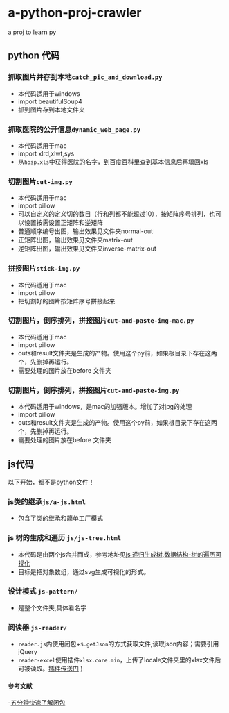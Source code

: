 <meta http-equiv="Content-Type" content="text/html; charset=gb2312">

# a-python-proj-crawler
a proj to learn py
## python 代码
### 抓取图片并存到本地```catch_pic_and_download.py```
- 本代码适用于windows
- import beautifulSoup4
- 抓到图片存到本地文件夹


### 抓取医院的公开信息```dynamic_web_page.py```
- 本代码适用于mac
- import xlrd,xlwt,sys
- 从```hosp.xls```中获得医院的名字，到百度百科里查到基本信息后再填回xls


### 切割图片```cut-img.py```
- 本代码适用于mac
- import pillow
- 可以自定义的定义切的数目（行和列都不能超过10），按矩阵序号排列，也可以设置按需设置正矩阵和逆矩阵
- 普通顺序编号出图，输出效果见文件夹normal-out
- 正矩阵出图，输出效果见文件夹matrix-out
- 逆矩阵出图，输出效果见文件夹inverse-matrix-out

### 拼接图片```stick-img.py```
- 本代码适用于mac
- import pillow
- 把切割好的图片按矩阵序号拼接起来
### 切割图片，倒序排列，拼接图片```cut-and-paste-img-mac.py```
- 本代码适用于mac
- import pillow
- outs和result文件夹是生成的产物。使用这个py前，如果根目录下存在这两个，先删掉再运行。
- 需要处理的图片放在before 文件夹

### 切割图片，倒序排列，拼接图片```cut-and-paste-img.py```
- 本代码适用于windows，是mac的加强版本。增加了对jpg的处理
- import pillow
- outs和result文件夹是生成的产物。使用这个py前，如果根目录下存在这两个，先删掉再运行。
- 需要处理的图片放在before 文件夹

## js代码
 以下开始，都不是python文件！
### js类的继承```js/a-js.html```
- 包含了类的继承和简单工厂模式

### js 树的生成和遍历 ```js/js-tree.html```
- 本代码是由两个js合并而成，参考地址见[js 递归生成树](https://blog.csdn.net/zJunNa/article/details/109485901),[数据结构-树的遍历可视化](https://blog.csdn.net/Alan_1550587588/article/details/80384945)
- 目标是把对象数组，通过svg生成可视化的形式。

### 设计模式 ```js-pattern/```
- 是整个文件夹,具体看名字
### 阅读器 ```js-reader/```
- ```reader.js```内使用闭包+```$.getJson```的方式获取文件,读取json内容；需要引用jQuery
- ```reader-excel```使用插件```xlsx.core.min```，上传了locale文件夹里的xlsx文件后可被读取。[插件传送门](https://raw.githubusercontent.com/SheetJS/sheetjs/master/dist/xlsx.core.min.js)
)
#### 参考文献
-[五分钟快速了解闭包](https://zhuanlan.zhihu.com/p/22486908)